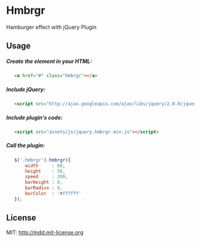 # Hmbrgr

Hamburger effect with jQuery Plugin

## Usage

##### Create the element in your HTML:

 ```html
	<a href="#" class="hmbrgr"></a>
 ```

##### Include jQuery:

 ```html
    <script src="http://ajax.googleapis.com/ajax/libs/jquery/2.0.0/jquery.min.js"></script>
 ```

##### Include plugin's code:

 ```html
	<script src="assets/js/jquery.hmbrgr.min.js"></script>
 ```

##### Call the plugin:

 ```javascript
	$('.hmbrgr').hmbrgr({
		width     : 60,
		height    : 50,
		speed     : 200,
		barHeight : 8,
		barRadius : 0,
		barColor  : '#ffffff'
	});    
 ```

## License

MIT: http://mdd.mit-license.org
